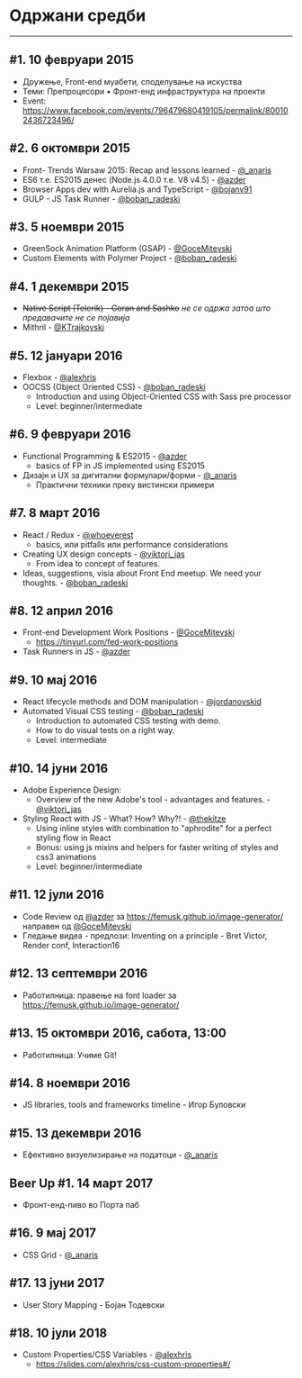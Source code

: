 # Одржани средби

---

## #1. 10 февруари 2015

- Дружење, Front-end муабети, споделување на искуства
- Теми: Препроцесори • Фронт-енд инфраструктура на проекти
- Event: <https://www.facebook.com/events/796479680419105/permalink/800102436723496/>

## #2. 6 октомври 2015

- Front- Trends Warsaw 2015: Recap and lessons learned - [@_anaris]
- ES6 т.е. ES2015 денес (Node.js 4.0.0 т.е.  V8 v4.5) - [@azder]
- Browser Apps dev with Aurelia.js and TypeScript - [@bojanv91]
- GULP - JS Task Runner - [@boban_radeski]

## #3. 5 ноември 2015

- GreenSock Animation Platform (GSAP) - [@GoceMitevski]
- Custom Elements with Polymer Project - [@boban_radeski]

## #4. 1 декември 2015

- ~~Native Script (Telerik) - Goran and Sashko~~ _не се одржа затоа што предавачите не се појавија_
- Mithril - [@KTrajkovski]

## #5. 12 јануари 2016

- Flexbox - [@alexhris]
- OOCSS (Object Oriented CSS) - [@boban_radeski]
  - Introduction and using Object-Oriented CSS with Sass pre processor
  - Level: beginner/intermediate

## #6. 9 февруари 2016

- Functional Programming & ES2015 -  [@azder]
  - basics of FP in JS implemented using ES2015
- Дизајн и UX за дигитални формулари/форми - [@_anaris]
  - Практични техники преку вистински примери

## #7. 8 март 2016

- React / Redux - [@whoeverest]
  - basics, или pitfalls или performance considerations
- Creating UX design concepts - [@viktori_jas]
  - From idea to concept of features.
- Ideas, suggestions, visia about Front End meetup. We need your thoughts. - [@boban_radeski]

## #8. 12 април 2016

- Front-end Development Work Positions - [@GoceMitevski]
  - <https://tinyurl.com/fed-work-positions>
- Task Runners in JS - [@azder]

## #9. 10 мај 2016

- React lifecycle methods and DOM manipulation - [@jordanovskid]
- Automated Visual CSS testing - [@boban_radeski]
  - Introduction to automated CSS testing with demo.
  - How to do visual tests on a right way.
  - Level: intermediate

## #10. 14 јуни 2016

- Adobe Experience Design:
  - Overview of the new Adobe's tool - advantages and features. - [@viktori_jas]
- Styling React with JS -  What? How? Why?! - [@thekitze]
  - Using inline styles with combination to "aphrodite" for a perfect styling flow in React
  - Bonus: using js mixins and helpers for faster writing of styles and css3 animations
  - Level: beginner/intermediate

## #11. 12 јули 2016

- Code Review од [@azder] за <https://femusk.github.io/image-generator/> направен од [@GoceMitevski]
- Гледање видеа - предлози: Inventing on a principle - Bret Victor, Render conf, Interaction16

## #12. 13 септември 2016

- Работилница: правење на font loader за <https://femusk.github.io/image-generator/>

## #13. 15 октомври 2016, сабота, 13:00

- Работилница: Учиме Git!

## #14. 8 ноември 2016

- JS libraries, tools and frameworks timeline - Игор Буловски

## #15. 13 декември 2016

- Ефективно визуелизирање на податоци - [@_anaris]

## Beer Up #1. 14 март 2017

- Фронт-енд-пиво во Порта паб

## #16. 9 мај 2017 

- CSS Grid - [@_anaris]

## #17. 13 јуни 2017

- User Story Mapping - Бојан Тодевски

## #18. 10 јули 2018

- Custom Properties/CSS Variables - [@alexhris]
    - <https://slides.com/alexhris/css-custom-properties#/>




[@_anaris]:         https://twitter.com/_anaris         "Ана Ристеска"
[@alexhris]:        https://twitter.com/alexhris        "Сандра"
[@azder]:           https://twitter.com/azder           "Горан Пеоски"
[@GoceMitevski]:    https://twitter.com/GoceMitevski    "Гоце Митевски"
[@boban_radeski]:   https://twitter.com/boban_radeski   "Бобан Радески"
[@bojanv91]:        https://twitter.com/bojanv91        "Бојан Велјановски"
[@KTrajkovski]:     https://twitter.com/KTrajkovski     "Кристијан Трајковски"
[@jordanovskid]:    https://twitter.com/jordanovskid    "Душко Јордановски"
[@whoeverest]:      https://twitter.com/whoeverest      "Андреј Т"
[@viktori_jas]:     https://twitter.com/viktori_jas     "Викторија Бачварова"
[@thekitze]:        https://twitter.com/thekitze        "Кристијан Ристовски"
